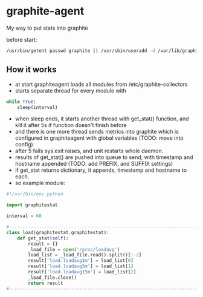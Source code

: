 # graphite-agent
My way to put stats into graphite

before start:
```bash
/usr/bin/getent passwd graphite || /usr/sbin/useradd -d /var/lib/graphite -m -c 'user for graphite-agent' -r -s /sbin/nologin   graphite
```

## How it works
- at start graphiteagent loads all modules from /etc/graphite-collectors
- starts separate thread for every module with
```python
while True:
	sleep(interval)
```
- when sleep ends, it starts another thread with get_stat() function, and kill it after 5s if function doesn't finish before
- and there is one more thread sends metrics into graphite which is configured in graphiteagent with global variables (TODO: move into config)
- after 5 fails sys.exit raises, and unit restarts whole daemon.
- results of get_stat() are pushed into queue to send, with timestamp and hostname appended (TODO: add PREFIX, and SUFFIX settings)
- if get_stat returns dictionary, it appends, timestamp and hostname to each.
- so example module:

```python
#!/usr/bin/env python

import graphitestat

interval = 60

#-----------------------------------------------------------------------------#
class load(graphitestat.graphitestat):
	def get_stat(self):
		result = {}
		_load_file = open('/proc/loadavg')
		load_list = _load_file.read().split()[:-2]
		result['load.loadavg1m'] = load_list[0]
		result['load.loadavg5m'] = load_list[1]
		result['load.loadavg15m'] = load_list[2]
		_load_file.close()
		return result
#-----------------------------------------------------------------------------#
```
